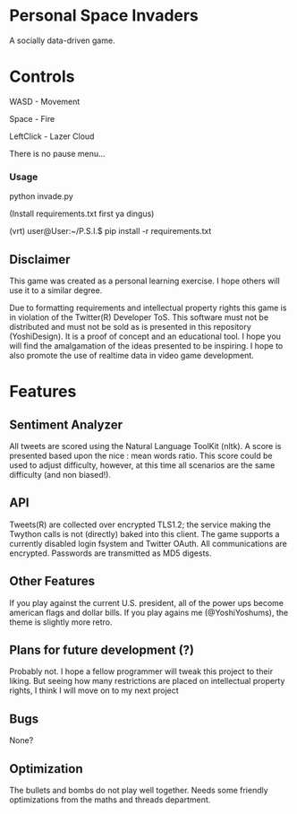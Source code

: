 # Personal Space Invaders
A socially data-driven game.

# Controls

WASD - Movement

Space - Fire

LeftClick - Lazer Cloud

There is no pause menu...

### Usage
python invade.py

(Install requirements.txt first ya dingus)

(vrt) user@User:~/P.S.I.$ pip install -r requirements.txt

## Disclaimer
This game was created as a personal learning exercise. I hope others will use it to a similar degree.

Due to formatting requirements and intellectual property rights this game is in violation of the Twitter(R) Developer ToS. This software must not be distributed and must not be sold as is presented in this repository (YoshiDesign). It is a proof of concept and an educational tool. I hope you will find the amalgamation of the ideas presented to be inspiring. I hope to also promote the use of realtime data in video game development.

# Features

## Sentiment Analyzer
All tweets are scored using the Natural Language ToolKit (nltk). A score is presented based upon the nice : mean words ratio. This score could be used to adjust difficulty, however, at this time all scenarios are the same difficulty (and non biased!). 

## API
Tweets(R) are collected over encrypted TLS1.2; the service making the Twython calls is not (directly) baked into this client. The game supports a currently disabled login fsystem and Twitter OAuth. All communications are encrypted. Passwords are transmitted as MD5 digests.

## Other Features
If you play against the current U.S. president, all of the power ups become american flags and dollar bills.
If you play agains me (@YoshiYoshums), the theme is slightly more retro.

## Plans for future development (?)
Probably not. I hope a fellow programmer will tweak this project to their liking. But seeing how many restrictions are placed on intellectual property rights, I think I will move on to my next project

## Bugs
None?

## Optimization
The bullets and bombs do not play well together. Needs some friendly optimizations from the maths and threads department.
